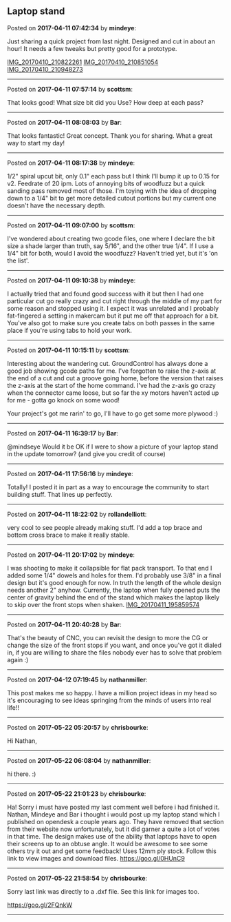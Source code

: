 ## Laptop stand
Posted on **2017-04-11 07:42:34** by **mindeye**:

Just sharing a quick project from last night. Designed and cut in about an hour! It needs a few tweaks but pretty good for a prototype.

 [IMG_20170410_210822261](/images/mK/D2/mKD2_img_20170410_210822261.jpg.jpg)  [IMG_20170410_210851054](/images/8C/XL/8CXL_img_20170410_210851054.jpg.jpg)  [IMG_20170410_210948273](/images/OQ/xf/OQxf_img_20170410_210948273.jpg.jpg)

---

Posted on **2017-04-11 07:57:14** by **scottsm**:

That looks good! What size bit did you Use? How deep at each pass?

---

Posted on **2017-04-11 08:08:03** by **Bar**:

That looks fantastic! Great concept. Thank you for sharing. What a great way to start my day!

---

Posted on **2017-04-11 08:17:38** by **mindeye**:

1/2" spiral upcut bit, only 0.1" each pass but I think I'll bump it up to 0.15 for v2. Feedrate of 20 ipm. Lots of annoying bits of woodfuzz but a quick sanding pass removed most of those. I'm toying with the idea of dropping down to a 1/4" bit to get more detailed cutout portions but my current one doesn't have the necessary depth.

---

Posted on **2017-04-11 09:07:00** by **scottsm**:

I've wondered about creating two gcode files, one where I declare the bit size a shade larger than truth, say 5/16", and the other true 1/4". If I use a 1/4" bit for both, would I avoid the woodfuzz? Haven't tried yet, but it's 'on the list'.

---

Posted on **2017-04-11 09:10:38** by **mindeye**:

I actually tried that and found good success with it but then I had one particular cut go really crazy and cut right through the middle of my part for some reason and stopped using it. I expect it was unrelated and I probably fat-fingered a setting in makercam but it put me off that approach for a bit. You've also got to make sure you create tabs on both passes in the same place if you're using tabs to hold your work.

---

Posted on **2017-04-11 10:15:11** by **scottsm**:

Interesting about the wandering cut. GroundControl has always done a good job showing gcode paths for me. I've forgotten to raise the z-axis at the end of a cut and cut a groove going home, before the version that raises the z-axis at the start of the home command. I've had the z-axis go crazy when the connector came loose, but so far the xy motors haven't acted up for me - gotta go knock on some wood!

Your project's got me rarin' to go, I'll have to go get some more plywood :)

---

Posted on **2017-04-11 16:39:17** by **Bar**:

@mindseye Would it be OK if I were to show a picture of your laptop stand in the update tomorrow? (and give you credit of course)

---

Posted on **2017-04-11 17:56:16** by **mindeye**:

Totally! I posted it in part as a way to encourage the community to start building stuff. That lines up perfectly.

---

Posted on **2017-04-11 18:22:02** by **rollandelliott**:

very cool to see people already making stuff. I'd add a top brace and bottom cross brace to make it really stable.

---

Posted on **2017-04-11 20:17:02** by **mindeye**:

I was shooting to make it collapsible for flat pack transport. To that end I added some 1/4" dowels and holes for them. I'd probably use 3/8" in a final design but it's good enough for now. In truth the length of the whole design needs another 2" anyhow. Currently, the laptop when fully opened puts the center of gravity behind the end of the stand which makes the laptop likely to skip over the front stops when shaken. [IMG_20170411_195859574](/images/Fh/kl/Fhkl_img_20170411_195859574.jpg.jpg)

---

Posted on **2017-04-11 20:40:28** by **Bar**:

That's the beauty of CNC, you can revisit the design to more the CG or change the size of the front stops if you want, and once you've got it dialed in, if you are willing to share the files nobody ever has to solve that problem again :)

---

Posted on **2017-04-12 07:19:45** by **nathanmiller**:

This post makes me so happy. I have a million project ideas in my head so it's encouraging to see ideas springing from the minds of users into real life!!

---

Posted on **2017-05-22 05:20:57** by **chrisbourke**:

Hi Nathan,

---

Posted on **2017-05-22 06:08:04** by **nathanmiller**:

hi there. :)

---

Posted on **2017-05-22 21:01:23** by **chrisbourke**:

Ha! Sorry i must have posted my last comment well before i had finished it. Nathan, Mindeye and Bar i thought i would post up my laptop stand which I published on opendesk a couple years ago. They have removed that section from their website now unfortunately, but it did garner a quite a lot of votes in that time. The design makes use of the ability that laptops have to open their screens up to an obtuse angle. It would be awesome to see some others try it out and get some feedback! Uses 12mm ply stock. Follow this link to view images and download files. https://goo.gl/0HUnC9

---

Posted on **2017-05-22 21:58:54** by **chrisbourke**:

Sorry last link was directly to a .dxf file. See this link for images too. 

https://goo.gl/2FQnkW

---

